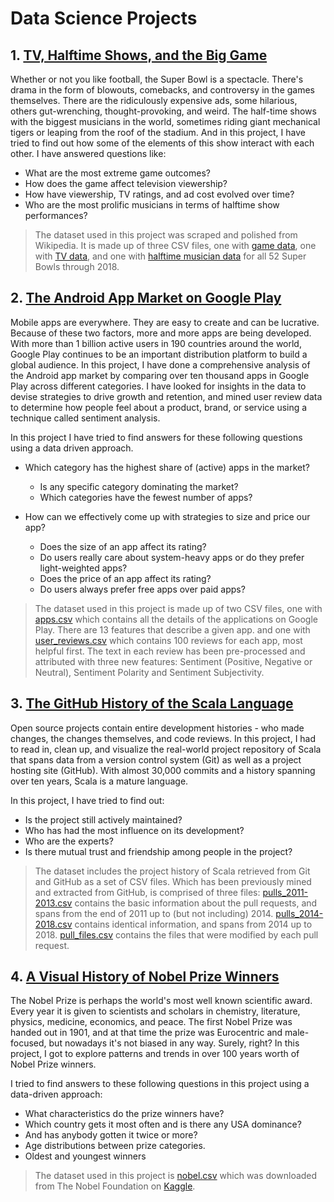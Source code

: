 # Data Science Projects

## 1. [TV, Halftime Shows, and the Big Game](https://github.com/ragibayon/Data-Science-Projects/blob/master/Python/TV%2C%20Halftime%20Shows%2C%20and%20the%20Big%20Game/TV%2C%20halftime%20shows%2C%20and%20the%20Big%20Game.ipynb)

Whether or not you like football, the Super Bowl is a spectacle. There's drama in the form of blowouts, comebacks, and controversy in the games themselves. There are the ridiculously expensive ads, some hilarious, others gut-wrenching, thought-provoking, and weird. The half-time shows with the biggest musicians in the world, sometimes riding giant mechanical tigers or leaping from the roof of the stadium. And in this project, I have tried to find out how some of the elements of this show interact with each other. I have answered questions like:

* What are the most extreme game outcomes?
* How does the game affect television viewership?
* How have viewership, TV ratings, and ad cost evolved over time?
* Who are the most prolific musicians in terms of halftime show performances?

> The dataset used in this project was scraped and polished from Wikipedia. It is made up of three CSV files, one with [game data](https://raw.githubusercontent.com/ragibayon/Data-Science-Projects/master/Python/TV%2C%20Halftime%20Shows%2C%20and%20the%20Big%20Game/datasets/tv.csv), one with [TV data](https://raw.githubusercontent.com/ragibayon/Data-Science-Projects/master/Python/TV%2C%20Halftime%20Shows%2C%20and%20the%20Big%20Game/datasets/tv.csv), and one with [halftime musician data](https://raw.githubusercontent.com/ragibayon/Data-Science-Projects/master/Python/TV%2C%20Halftime%20Shows%2C%20and%20the%20Big%20Game/datasets/halftime_musicians.csv) for all 52 Super Bowls through 2018.

## 2. [The Android App Market on Google Play](https://github.com/ragibayon/Data-Science-Projects/blob/master/Python/The%20Android%20App%20Market%20on%20Google%20Play/The%20Android%20App%20Market%20on%20Google%20Play.ipynb)

Mobile apps are everywhere. They are easy to create and can be lucrative. Because of these two factors, more and more apps are being developed. With more than 1 billion active users in 190 countries around the world, Google Play continues to be an important distribution platform to build a global audience. In this project, I have done a comprehensive analysis of the Android app market by comparing over ten thousand apps in Google Play across different categories. I have looked for insights in the data to devise strategies to drive growth and retention, and mined user review data to determine how people feel about a product, brand, or service using a technique called sentiment analysis.

In this project I have tried to find answers for these following questions using a data driven approach.

* Which category has the highest share of (active) apps in the market?
  * Is any specific category dominating the market?
  * Which categories have the fewest number of apps?

* How can we effectively come up with strategies to size and price our app?
  * Does the size of an app affect its rating?
  * Do users really care about system-heavy apps or do they prefer light-weighted apps?
  * Does the price of an app affect its rating?
  * Do users always prefer free apps over paid apps?

> The dataset used in this project is made up of two CSV files, one with [apps.csv](https://raw.githubusercontent.com/ragibayon/Data-Science-Projects/master/Python/The%20Android%20App%20Market%20on%20Google%20Play/datasets/apps.csv) which contains all the details of the applications on Google Play. There are 13 features that describe a given app. and one with [user_reviews.csv](https://raw.githubusercontent.com/ragibayon/Data-Science-Projects/master/Python/The%20Android%20App%20Market%20on%20Google%20Play/datasets/user_reviews.csv) which contains 100 reviews for each app, most helpful first. The text in each review has been pre-processed and attributed with three new features: Sentiment (Positive, Negative or Neutral), Sentiment Polarity and Sentiment Subjectivity.

## 3. [The GitHub History of the Scala Language](https://github.com/ragibayon/Data-Science-Projects/blob/master/Python/The%20GitHub%20History%20of%20the%20Scala%20Language/The%20GitHub%20History%20of%20the%20Scala%20Language.ipynb)

Open source projects contain entire development histories - who made changes, the changes themselves, and code reviews. In this project, I had to read in, clean up, and visualize the real-world project repository of Scala that spans data from a version control system (Git) as well as a project hosting site (GitHub). With almost 30,000 commits and a history spanning over ten years, Scala is a mature language.

In this project, I have tried to find out:

* Is the project still actively maintained?
* Who has had the most influence on its development?
* Who are the experts?
* Is there mutual trust and friendship among people  in the project?

> The dataset includes the project history of Scala retrieved from Git and GitHub as a set of CSV files. Which has been previously mined and extracted from GitHub, is comprised of three files: [pulls_2011-2013.csv](https://raw.githubusercontent.com/ragibayon/Data-Science-Projects/master/Python/The%20GitHub%20History%20of%20the%20Scala%20Language/datasets/pulls_2011-2013.csv) contains the basic information about the pull requests, and spans from the end of 2011 up to (but not including) 2014. [pulls_2014-2018.csv](https://raw.githubusercontent.com/ragibayon/Data-Science-Projects/master/Python/The%20GitHub%20History%20of%20the%20Scala%20Language/datasets/pulls_2014-2018.csv) contains identical information, and spans from 2014 up to 2018. [pull_files.csv](https://raw.githubusercontent.com/ragibayon/Data-Science-Projects/master/Python/The%20GitHub%20History%20of%20the%20Scala%20Language/datasets/pull_files.csv) contains the files that were modified by each pull request.

## 4. [A Visual History of Nobel Prize Winners](https://github.com/ragibayon/Data-Science-Projects/blob/master/Python/A%20Visual%20History%20of%20Nobel%20Prize%20Winners/A%20Visual%20History%20of%20Nobel%20Prize%20Winners.ipynb)

The Nobel Prize is perhaps the world's most well known scientific award. Every year it is given to scientists and scholars in chemistry, literature, physics, medicine, economics, and peace. The first Nobel Prize was handed out in 1901, and at that time the prize was Eurocentric and male-focused, but nowadays it's not biased in any way. Surely, right? In this project, I got to explore patterns and trends in over 100 years worth of Nobel Prize winners.

I tried to find answers to these following questions in this project using a data-driven approach:

* What characteristics do the prize winners have?
* Which country gets it most often and is there any USA dominance?
* And has anybody gotten it twice or more?
* Age distributions between prize categories.
* Oldest and youngest winners

> The dataset used in this project is [nobel.csv](https://raw.githubusercontent.com/ragibayon/Data-Science-Projects/master/Python/A%20Visual%20History%20of%20Nobel%20Prize%20Winners/datasets/nobel.csv) which was downloaded from The Nobel Foundation on [Kaggle](https://www.kaggle.com/nobelfoundation/nobel-laureates).
